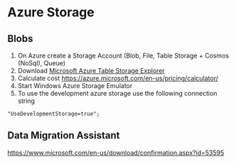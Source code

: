 # Azure Storage

## Blobs
1. On Azure create a Storage Account (Blob, File, Table Storage + Cosmos (NoSql), Queue) 
2. Download [Microsoft Azure Table Storage Explorer](https://azure.microsoft.com/en-us/features/storage-explorer/)
3. Calculate cost https://azure.microsoft.com/en-us/pricing/calculator/
4. Start Windows Azure Storage Emulator
5. To use the development azure storage use the following connection string
```
"UseDevelopmentStorage=true";
```

## Data Migration Assistant
https://www.microsoft.com/en-us/download/confirmation.aspx?id=53595